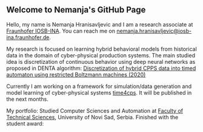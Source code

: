 ## Welcome to Nemanja's GitHub Page
Hello, my name is Nemanja Hranisavljevic and I am a research associate at [Fraunhofer IOSB-INA](https://www.iosb-ina.fraunhofer.de/). 
You can reach me on [nemanja.hranisavljevic@iosb-ina.fraunhofer.de](mailto:nemanja.hranisavljevic@iosb-ina.fraunhofer.de).

My research is focused on learning hybrid behavioral models from historical data in the domain of cyber-physical production systems. The main studied idea is discretization of continuous behavior using deep neural networks as proposed in DENTA algorithm: 
[Discretization of hybrid CPPS data into timed automaton using restricted Boltzmann machines (2020)](http://www.sciencedirect.com/science/article/pii/S0952197620301986)


Currently I am working on a framework for simulation/data generation and model learning of cyber-physical systems [time4cps](). It will be published in the next months.


My portfolio:
Studied Computer Sciences and Automation at [Faculty of Technical Sciences](http://www.ftn.uns.ac.rs/), University of Novi Sad, Serbia.
Finished with the student award: 



